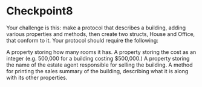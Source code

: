 # Checkpoint8

Your challenge is this: make a protocol that describes a building, adding various properties and methods, then create two structs, House and Office, that conform to it. Your protocol should require the following:

A property storing how many rooms it has.
A property storing the cost as an integer (e.g. 500,000 for a building costing $500,000.)
A property storing the name of the estate agent responsible for selling the building.
A method for printing the sales summary of the building, describing what it is along with its other properties.
